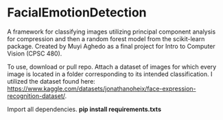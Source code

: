 # FacialEmotionDetection

A framework for classifying images utilizing principal component analysis for compression and then a random forest model from the scikit-learn package. Created by Muyi Aghedo as a final project for Intro to Computer Vision (CPSC 480).

To use, download or pull repo. Attach a dataset of images for which every image is located in a folder corresponding to its intended classification. I utilized the dataset found here: https://www.kaggle.com/datasets/jonathanoheix/face-expression-recognition-dataset/.

Import all dependencies. **pip install requirements.txts**
